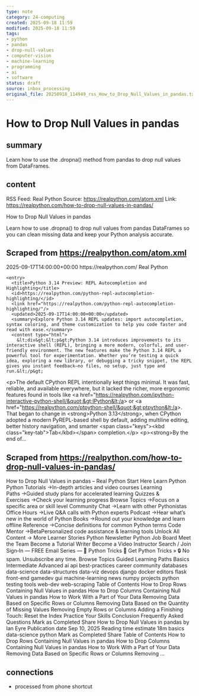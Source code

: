 ```yaml
---
type: note
category: 24-computing
created: 2025-09-18 11:59
modified: 2025-09-18 11:59
tags:
- python
- pandas
- drop-null-values
- computer-vision
- machine-learning
- programming
- ai
- software
status: draft
source: inbox_processing
original_file: 20250918_114949_rss_How_to_Drop_Null_Values_in_pandas.txt
---
```



# How to Drop Null Values in pandas

## summary
Learn how to use the .dropna() method from pandas to drop null values from DataFrames.

## content
RSS Feed: Real Python
Source: https://realpython.com/atom.xml
Link: https://realpython.com/how-to-drop-null-values-in-pandas/

How to Drop Null Values in pandas

Learn how to use .dropna() to drop null values from pandas DataFrames so you can clean missing data and keep your Python analysis accurate.

## Scraped from https://realpython.com/atom.xml
<?xml version="1.0" encoding="utf-8"?>
<feed xmlns="http://www.w3.org/2005/Atom">

  <title>Real Python</title>
  <link href="https://realpython.com/atom.xml" rel="self"/>
  <link href="https://realpython.com/"/>
  <updated>2025-09-17T14:00:00+00:00</updated>
  <id>https://realpython.com/</id>
  <author>
    <name>Real Python</name>
  </author>

  
    <entry>
      <title>Python 3.14 Preview: REPL Autocompletion and Highlighting</title>
      <id>https://realpython.com/python-repl-autocompletion-highlighting/</id>
      <link href="https://realpython.com/python-repl-autocompletion-highlighting/"/>
      <updated>2025-09-17T14:00:00+00:00</updated>
      <summary>Explore Python 3.14 REPL updates: import autocompletion, syntax coloring, and theme customization to help you code faster and read with ease.</summary>
      <content type="html">
        &lt;div&gt;&lt;p&gt;Python 3.14 introduces improvements to its interactive shell (REPL), bringing a more modern, colorful, and user-friendly environment. The new features make the Python 3.14 REPL a powerful tool for experimentation. Whether you’re testing a quick idea, exploring a new library, or debugging a tricky snippet, the REPL gives you instant feedback—no files, no setup, just type and run.&lt;/p&gt;
&lt;p&gt;The default CPython REPL intentionally kept things minimal. It was fast, reliable, and available everywhere, but it lacked the richer, more ergonomic features found in tools like &lt;a href=&quot;https://realpython.com/ipython-interactive-python-shell/&quot;&gt;IPython&lt;/a&gt; or &lt;a href=&quot;https://realpython.com/ptpython-shell/&quot;&gt;ptpython&lt;/a&gt;. That began to change in &lt;strong&gt;Python 3.13&lt;/strong&gt;, when CPython adopted a modern PyREPL-based shell by default, adding multiline editing, better history navigation, and smarter &lt;span class=&quot;keys&quot;&gt;&lt;kbd class=&quot;key-tab&quot;&gt;Tab&lt;/kbd&gt;&lt;/span&gt; completion.&lt;/p&gt;
&lt;p&gt;&lt;strong&gt;By the end of...


## Scraped from https://realpython.com/how-to-drop-null-values-in-pandas/
How to Drop Null Values in pandas – Real Python Start&nbsp;Here Learn Python Python Tutorials&nbsp;→In-depth articles and video courses Learning Paths&nbsp;→Guided study plans for accelerated learning Quizzes & Exercises&nbsp;→Check your learning progress Browse Topics&nbsp;→Focus on a specific area or skill level Community Chat&nbsp;→Learn with other Pythonistas Office Hours&nbsp;→Live Q&A calls with Python experts Podcast&nbsp;→Hear what’s new in the world of Python Books&nbsp;→Round out your knowledge and learn offline Reference&nbsp;→Concise definitions for common Python terms Code Mentor&nbsp;→BetaPersonalized code assistance &amp; learning tools Unlock All Content&nbsp;→ More Learner Stories Python Newsletter Python Job Board Meet the Team Become a Tutorial Writer Become a Video Instructor Search / Join Sign&#8209;In — FREE Email Series — 🐍 Python Tricks 💌 Get Python Tricks » 🔒 No spam. Unsubscribe any time. Browse Topics Guided Learning Paths Basics Intermediate Advanced ai api best-practices career community databases data-science data-structures data-viz devops django docker editors flask front-end gamedev gui machine-learning news numpy projects python testing tools web-dev web-scraping Table of Contents How to Drop Rows Containing Null Values in pandas How to Drop Columns Containing Null Values in pandas How to Work With a Part of Your Data Removing Data Based on Specific Rows or Columns Removing Data Based on the Quantity of Missing Values Removing Empty Rows or Columns Adding a Finishing Touch: Reset the Index Practice Your Skills Conclusion Frequently Asked Questions Mark as Completed Share How to Drop Null Values in pandas by Ian Eyre Publication date Sep 10, 2025 Reading time estimate 18m basics data-science python Mark as Completed Share Table of Contents How to Drop Rows Containing Null Values in pandas How to Drop Columns Containing Null Values in pandas How to Work With a Part of Your Data Removing Data Based on Specific Rows or Columns Removing ...


## connections
- processed from phone shortcut
